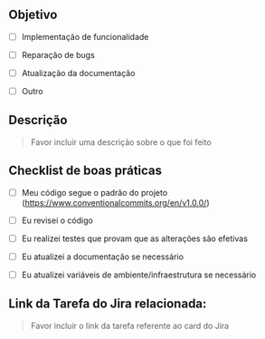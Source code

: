 ## Objetivo

- [ ] Implementação de funcionalidade

- [ ] Reparação de bugs

- [ ] Atualização da documentação

- [ ] Outro
 
## Descrição
> Favor incluir uma descrição sobre o que foi feito
 
 
## Checklist de boas práticas

- [ ] Meu código segue o padrão do projeto (https://www.conventionalcommits.org/en/v1.0.0/)

- [ ] Eu revisei o código

- [ ] Eu realizei testes que provam que as alterações são efetivas

- [ ] Eu atualizei a documentação se necessário

- [ ] Eu atualizei variáveis de ambiente/infraestrutura se necessário
 
## Link da Tarefa do Jira relacionada:
> Favor incluir o link da tarefa referente ao card do Jira
 